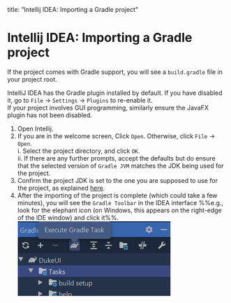 <frontmatter>
  title: "Intellij IDEA: Importing a Gradle project"
</frontmatter>

# Intellij IDEA: Importing a Gradle project

<div id="importing-gradle-project">

<box type="tip" seamless>

If the project comes with Gradle support, you will see a `build.gradle` file in your project root.
</box>

<box type="warning" seamless>

IntelliJ IDEA has the Gradle plugin installed by default.  If you have disabled it, go to `File` → `Settings` → `Plugins` to re-enable it.<br>
  If your project involves GUI programming, similarly ensure the JavaFX plugin has not been disabled.
</box>

1. Open Intellij.
1. If you are in the welcome screen, Click `Open`. Otherwise, click `File` -> `Open`.<br>
   i. Select the project directory, and click `OK`.<br>
   ii. If there are any further prompts, accept the defaults but do ensure that the selected version of `Gradle JVM` matches the JDK being used for the project.
1. Confirm the project JDK is set to the one you are supposed to use for the project, as explained [here](https://www.jetbrains.com/help/idea/sdk.html#set-up-jdk).
1. After the importing of the project is complete (which could take a few minutes), you will see the `Gradle Toolbar` in the IDEA interface %%e.g., look for the elephant icon (on Windows, this appears on the right-edge of the IDE window) and click it%%.<br>
   ![Gradle icon](images/gradle/GradleIcon.png)
</div>

